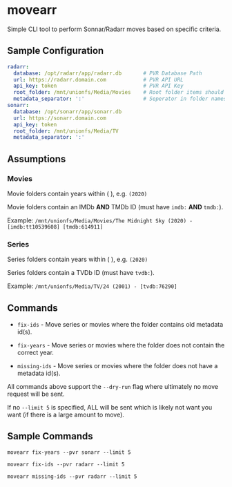 # movearr

Simple CLI tool to perform Sonnar/Radarr moves based on specific criteria.

## Sample Configuration

```yml
radarr:
  database: /opt/radarr/app/radarr.db       # PVR Database Path
  url: https://radarr.domain.com            # PVR API URL
  api_key: token                            # PVR API Key
  root_folder: /mnt/unionfs/Media/Movies    # Root folder items should be "moved" too
  metadata_separator: ':'                   # Seperator in folder names between agent and id, e.g. tvdb:12345 tmdb:12345
sonarr:
  database: /opt/sonarr/app/sonarr.db
  url: https://sonarr.domain.com
  api_key: token
  root_folder: /mnt/unionfs/Media/TV
  metadata_separator: ':'
```

## Assumptions

### Movies

Movie folders contain years within ( ), e.g. `(2020)`

Movie folders contain an IMDb **AND** TMDb ID (must have `imdb:` **AND** `tmdb:`).

Example: `/mnt/unionfs/Media/Movies/The Midnight Sky (2020) - [imdb:tt10539608] [tmdb:614911]`

### Series

Series folders contain years within ( ), e.g. `(2020)`

Series folders contain a TVDb ID (must have `tvdb:`).

Example: `/mnt/unionfs/Media/TV/24 (2001) - [tvdb:76290]`

## Commands

- `fix-ids` - Move series or movies where the folder contains old metadata id(s).

- `fix-years` - Move series or movies where the folder does not contain the correct year.

- `missing-ids` - Move series or movies where the folder does not have a metadata id(s).

All commands above support the `--dry-run` flag where ultimately no move request will be sent.

If no `--limit 5` is specified, ALL will be sent which is likely not want you want (if there is a large amount to move).

## Sample Commands

`movearr fix-years --pvr sonarr --limit 5`

`movearr fix-ids --pvr radarr --limit 5`

`movearr missing-ids --pvr radarr --limit 5`
